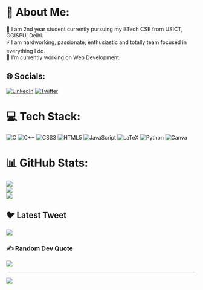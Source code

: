 # 💫 About Me:
🔭 I am 2nd year student currently pursuing my BTech CSE from USICT, GGISPU, Delhi.<br>⚡ I am hardworking, passionate, enthusiastic and totally team focused in everything I do.<br>🌱 I’m currently working on Web Development.


## 🌐 Socials:
[![LinkedIn](https://img.shields.io/badge/LinkedIn-%230077B5.svg?logo=linkedin&logoColor=white)](https://linkedin.com/in/linkedin.com/in/prekshya-bhatta-9a3292228) [![Twitter](https://img.shields.io/badge/Twitter-%231DA1F2.svg?logo=Twitter&logoColor=white)](https://twitter.com/https://twitter.com/prekshya_bhatta) 

# 💻 Tech Stack:
![C](https://img.shields.io/badge/c-%2300599C.svg?style=for-the-badge&logo=c&logoColor=white) ![C++](https://img.shields.io/badge/c++-%2300599C.svg?style=for-the-badge&logo=c%2B%2B&logoColor=white) ![CSS3](https://img.shields.io/badge/css3-%231572B6.svg?style=for-the-badge&logo=css3&logoColor=white) ![HTML5](https://img.shields.io/badge/html5-%23E34F26.svg?style=for-the-badge&logo=html5&logoColor=white) ![JavaScript](https://img.shields.io/badge/javascript-%23323330.svg?style=for-the-badge&logo=javascript&logoColor=%23F7DF1E) ![LaTeX](https://img.shields.io/badge/latex-%23008080.svg?style=for-the-badge&logo=latex&logoColor=white) ![Python](https://img.shields.io/badge/python-3670A0?style=for-the-badge&logo=python&logoColor=ffdd54) ![Canva](https://img.shields.io/badge/Canva-%2300C4CC.svg?style=for-the-badge&logo=Canva&logoColor=white)
# 📊 GitHub Stats:
![](https://github-readme-stats.vercel.app/api?username=Prekshya12&theme=dark&hide_border=false&include_all_commits=true&count_private=true)<br/>
![](https://github-readme-streak-stats.herokuapp.com/?user=Prekshya12&theme=dark&hide_border=false)<br/>
![](https://github-readme-stats.vercel.app/api/top-langs/?username=Prekshya12&theme=dark&hide_border=false&include_all_commits=true&count_private=true&layout=compact)

## 🐦 Latest Tweet
[![](https://gtce.itsvg.in/api?username=https://twitter.com/prekshya_bhatta)](https://github.com/VishwaGauravIn/github-twitter-card-embed)

### ✍️ Random Dev Quote
![](https://quotes-github-readme.vercel.app/api?type=horizontal&theme=radical)

---
[![](https://visitcount.itsvg.in/api?id=Prekshya12&icon=0&color=0)](https://visitcount.itsvg.in)

<!-- Proudly created with GPRM ( https://gprm.itsvg.in ) -->
